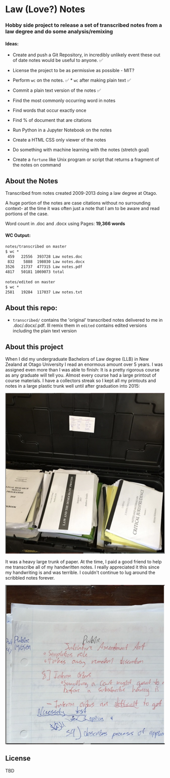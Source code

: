 # Law (Love?) Notes

### Hobby side project to release a set of transcribed notes from a law degree and do some analysis/remixing 



#### Ideas:

* Create and push a Git Repository, in incredibly unlikely event these out of date notes would be useful to anyone. ✅

* License the project to be as permissive as possible - MIT?

* Perform `wc` on the notes. ✅
       * `wc` after making plain text ✅

* Commit a plain text version of the notes  ✅ 

* Find the most commonly occurring word in notes

* Find words that occur exactly once

* Find % of document that are citations

* Run Python in a Jupyter Notebook on the notes

* Create a HTML CSS only viewer of the notes

* Do something with machine learning with the notes (stretch goal)

* Create a `fortune` like Unix program or script that returns a fragment of the notes on command


## About the Notes

Transcribed from notes created 2009-2013 doing a law degree at Otago.

A huge portion of the notes are case citations without no surrounding context-  at the time it was often just a note that I am to be aware and read portions of the case.


 Word count in .doc and .docx using Pages: <b>19,366 words</b>

#### WC Output:

	notes/transcribed on master
	$ wc *
     459   22556  393728 Law notes.doc
     832    5888  198030 Law notes.docx
    3526   21737  477315 Law notes.pdf
    4817   50181 1069073 total

	notes/edited on master
	$ wc *
    2581   19284  117037 Law notes.txt


### 

## About this repo:

* `transcribed/` contains the 'original' transcribed notes delivered to me in .doc/.docx/.pdf. Ill remix them in `edited` contains edited versions including the plain text version

## About this project

 When I did my undergraduate Bachelors of Law degree (LLB) in New Zealand at Otago University I read an enormous amount over 5 years. I was assigned even more than I was able to finish: It is a pretty rigorous course as any graduate will tell you. Almost every course had a large printout of course materials. I have a collectors streak so I kept all my printouts and notes in a large plastic trunk well until after graduation into 2015:

![2015](images/trunkofnotes.png)

It was a heavy large trunk of paper. At the time, I paid a good friend to help me transcribe all of my handwritten notes. I really appreciated it this since my handwriting is and was terrible. I couldn't continue to lug around the scribbled notes forever.


![2015](images/handwriting2.png)

 
 
## License 

TBD
